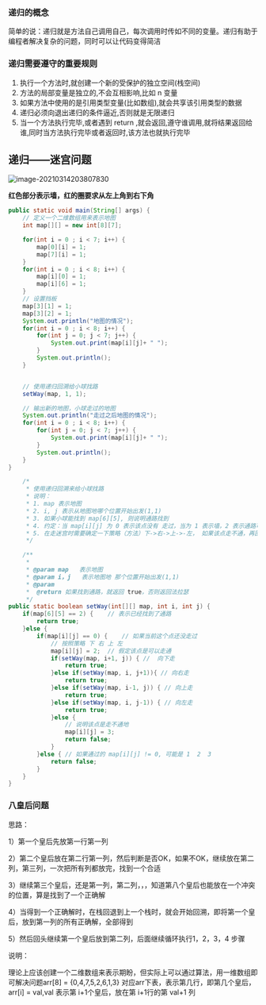 ### 递归的概念

简单的说：递归就是方法自己调用自己，每次调用时传如不同的变量。递归有助于编程者解决复杂的问题，同时可以让代码变得简洁



### 递归需要遵守的重要规则

1. 执行一个方法时,就创建一个新的受保护的独立空间(栈空间)
2. 方法的局部变量是独立的,不会互相影响,比如 n 变量
3. 如果方法中使用的是引用类型变量(比如数组),就会共享该引用类型的数据
4. 递归必须向退出递归的条件逼近,否则就是无限递归
5. 当一个方法执行完毕,或者遇到 return ,就会返回,遵守谁调用,就将结果返回给谁,同时当方法执行完毕或者返回时,该方法也就执行完毕



## 递归——迷宫问题

![image-20210314203807830](C:\Users\李祥鸿\AppData\Roaming\Typora\typora-user-images\image-20210314203807830.png)

**红色部分表示墙，红的圈要求从左上角到右下角**

```java
public static void main(String[] args) {
    // 定义一个二维数组用来表示地图
    int map[][] = new int[8][7];

    for(int i = 0 ; i < 7; i++) {
        map[0][i] = 1;
        map[7][i] = 1;
    }
    for(int i = 0 ; i < 8; i++) {
        map[i][0] = 1;
        map[i][6] = 1;
    }
    // 设置挡板
    map[3][1] = 1;
    map[3][2] = 1;
    System.out.println("地图的情况");
    for(int i = 0 ; i < 8; i++) {
        for(int j = 0; j < 7; j++) {
            System.out.print(map[i][j]+ " ");
        }
        System.out.println();
    }


    // 使用递归回溯给小球找路
    setWay(map, 1, 1);

    // 输出新的地图，小球走过的地图
    System.out.println("走过之后地图的情况");
    for(int i = 0 ; i < 8; i++) {
        for(int j = 0; j < 7; j++) {
            System.out.print(map[i][j]+ " ");
        }
        System.out.println();
    }
}

	/*
	 * 使用递归回溯来给小球找路
	 * 说明：
	 * 1. map 表示地图
	 * 2. i, j 表示从地图地哪个位置开始出发(1,1)
	 * 3. 如果小球能找到 map[6][5], 则说明通路找到
	 * 4. 约定：当 map[i][j] 为 0 表示该点没有 走过，当为 1 表示墙，2 表示通路可以走，3 表示该点已经走过，但是走不通
	 * 5. 在走迷宫时需要确定一下策略（方法）下->右->上->-左， 如果该点走不通，再回溯 
	 */

	/**
	 * 
	 * @param map	表示地图
	 * @param i，j	表示地图地 那个位置开始出发(1,1)		
	 * @param 
	 *  @return	如果找到通路，就返回 true，否则返回法拉瑟
	 */
public static boolean setWay(int[][] map, int i, int j) {
    if(map[6][5] == 2) {	// 表示已经找到了通路
        return true;
    }else {
        if(map[i][j] == 0) {	// 如果当前这个点还没走过
            // 按照策略 下 右 上 左
            map[i][j] = 2;	// 假定该点是可以走通
            if(setWay(map, i+1, j)) { //  向下走
                return true;
            }else if(setWay(map, i, j+1)){ // 向右走
                return true;
            }else if(setWay(map, i-1, j)) { // 向上走
                return true;
            }else if(setWay(map, i, j-1)) { // 向左走
                return true;
            }else {
                // 说明该点是走不通地
                map[i][j] = 3;
                return false;
            }
        }else {	// 如果通过的 map[i][j] != 0, 可能是 1  2  3
            return false;
        }
    }
}
```



### 八皇后问题

思路：

1）第一个皇后先放第一行第一列

2）第二个皇后放在第二行第一列，然后判断是否OK，如果不OK，继续放在第二列，第三列，一次把所有列都放完，找到一个合适

3）继续第三个皇后，还是第一列，第二列，，，知道第八个皇后也能放在一个冲突的位置，算是找到了一个正确解

4）当得到一个正确解时，在栈回退到上一个栈时，就会开始回溯，即将第一个皇后，放到第一列的所有正确解，全部得到

5）然后回头继续第一个皇后放到第二列，后面继续循环执行1，2，3，4 步骤



说明：

理论上应该创建一个二维数组来表示期盼，但实际上可以通过算法，用一维数组即可解决问题arr[8] = {0,4,7,5,2,6,1,3} 对应arr下表，表示第几行，即第几个皇后，arr[i] = val,val 表示第 i+1个皇后，放在第 i+1行的第 val+1 列



















































































